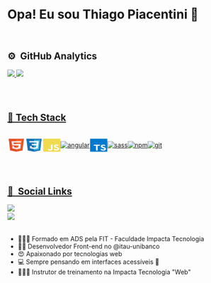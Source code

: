 # Opa! Eu sou Thiago Piacentini 👋

<br>

## **⚙️ &nbsp;GitHub Analytics**
<div align="left">
  <a href="https://github.com/thiagopiacentini">
  <img height="180em" src="https://github-readme-stats.vercel.app/api?username=thiagopiacentini&show_icons=true&theme=github_dark&include_all_commits=true&count_private=true"/>
  <img height="180em" src="https://github-readme-stats.vercel.app/api/top-langs/?username=thiagopiacentini&langs_count=10&layout=compact&hide=objective-c,java&theme=github_dark"/>
</div>

<br><br>

## **🔧&nbsp;Tech Stack**
<div style="display: inline_block"><br>
  <img align="center" alt="HTML5" height="30" width="40" src="https://raw.githubusercontent.com/devicons/devicon/master/icons/html5/html5-original.svg" /><img align="center" alt="CSS3" height="30" width="40" src="https://raw.githubusercontent.com/devicons/devicon/master/icons/css3/css3-original.svg"><img align="center" alt="javascript" height="30" width="40" src="https://raw.githubusercontent.com/devicons/devicon/master/icons/javascript/javascript-plain.svg"><img align="center" alt="angular" height="30" width="40" src="https://cdn.jsdelivr.net/gh/devicons/devicon/icons/angularjs/angularjs-plain.svg" /><img align="center" alt="typescript" height="30" width="40" src="https://raw.githubusercontent.com/devicons/devicon/master/icons/typescript/typescript-plain.svg" /><img align="center" alt="sass" height="30" width="40" src="https://cdn.jsdelivr.net/gh/devicons/devicon/icons/sass/sass-original.svg" /><img align="center" alt="npm" height="30" width="40" src="https://cdn.jsdelivr.net/gh/devicons/devicon/icons/npm/npm-original-wordmark.svg" /><img align="center" alt="git" height="30" width="40" src="https://cdn.jsdelivr.net/gh/devicons/devicon/icons/git/git-original.svg" />
</div>
  
<br><br>

## **🧑 &nbsp;Social Links**
<div>
  <a href="https://www.linkedin.com/in/thiagopiacentini/" target="_blank">
    <img src="https://img.shields.io/badge/-LinkedIn-%230077B5?style=for-the-badge&logo=linkedin&logoColor=white" target="_blank">
  </a>
  <br> 
  <a href="mailto:thiagopiacentini83@gmail.com">
    <img src="https://img.shields.io/badge/-Gmail-%23333?style=for-the-badge&logo=gmail&logoColor=white" target="_blank">
  </a>
</div>

<br>
  
- 👨🏻‍🎓 Formado em ADS pela FIT - Faculdade Impacta Tecnologia
- 👨‍💻 Desenvolvedor Front-end no @itau-unibanco
- 😍 Apaixonado por tecnologias web
- 💻 Sempre pensando em interfaces acessíveis 📲
- 👨🏻‍🏫 Instrutor de treinamento na Impacta Tecnologia "Web"
